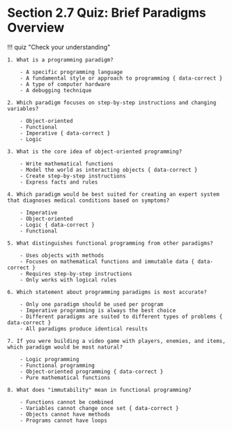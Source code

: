 # Section 2.7 Quiz: Brief Paradigms Overview

!!! quiz "Check your understanding"

    1. What is a programming paradigm?

        - A specific programming language
        - A fundamental style or approach to programming { data-correct }
        - A type of computer hardware
        - A debugging technique

    2. Which paradigm focuses on step-by-step instructions and changing variables?

        - Object-oriented
        - Functional
        - Imperative { data-correct }
        - Logic

    3. What is the core idea of object-oriented programming?

        - Write mathematical functions
        - Model the world as interacting objects { data-correct }
        - Create step-by-step instructions
        - Express facts and rules

    4. Which paradigm would be best suited for creating an expert system that diagnoses medical conditions based on symptoms?

        - Imperative
        - Object-oriented
        - Logic { data-correct }
        - Functional

    5. What distinguishes functional programming from other paradigms?

        - Uses objects with methods
        - Focuses on mathematical functions and immutable data { data-correct }
        - Requires step-by-step instructions
        - Only works with logical rules

    6. Which statement about programming paradigms is most accurate?

        - Only one paradigm should be used per program
        - Imperative programming is always the best choice
        - Different paradigms are suited to different types of problems { data-correct }
        - All paradigms produce identical results

    7. If you were building a video game with players, enemies, and items, which paradigm would be most natural?

        - Logic programming
        - Functional programming
        - Object-oriented programming { data-correct }
        - Pure mathematical functions

    8. What does "immutability" mean in functional programming?

        - Functions cannot be combined
        - Variables cannot change once set { data-correct }
        - Objects cannot have methods
        - Programs cannot have loops
